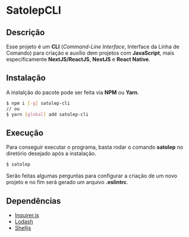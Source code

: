 # SatolepCLI

## Descrição
Esse projeto é um **CLI** (*Command-Line Interface*, Interface da Linha de Comando) para criação e auxílio dem projetos com **JavaScript**, mais especificamente **NextJS/ReactJS**, **NestJS** e **React Native**.

## Instalação
A instalção do pacote pode ser feita via **NPM** ou **Yarn**.
```sh
$ npm i [-g] satolep-cli
// ou
$ yarn [global] add satolep-cli
```

## Execução
Para conseguir executar o programa, basta rodar o comando **satolep** no diretório desejado após a instalação.
```sh
$ satolep
```
Serão feitas algumas perguntas para configurar a criação de um novo projeto e no fim será gerado um arquivo **.eslintrc**.

## Dependências
* [Inquirer.js](https://github.com/SBoudrias/Inquirer.js)
* [Lodash](https://github.com/lodash/lodash)
* [Shelljs](https://github.com/shelljs/shelljs)
